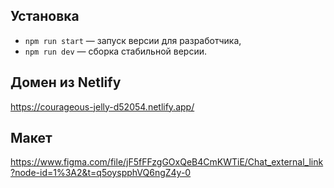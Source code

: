 ## Установка

- `npm run start` — запуск версии для разработчика,
- `npm run dev` — сборка стабильной версии.

## Домен из Netlify
https://courageous-jelly-d52054.netlify.app/

## Макет
https://www.figma.com/file/jF5fFFzgGOxQeB4CmKWTiE/Chat_external_link?node-id=1%3A2&t=q5oyspphVQ6ngZ4y-0
